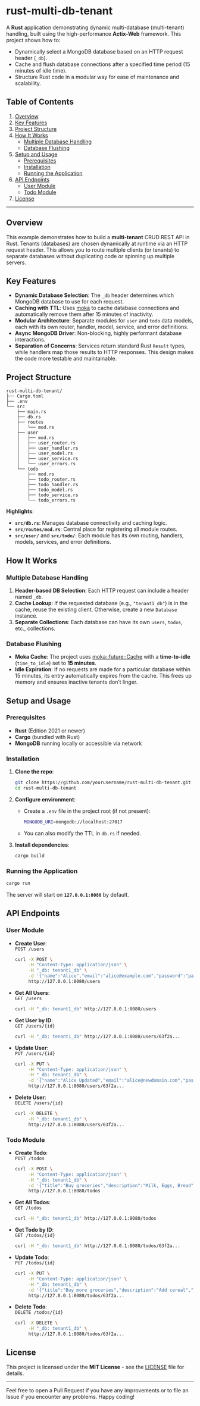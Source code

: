# rust-multi-db-tenant

A **Rust** application demonstrating dynamic multi-database (multi-tenant) handling, built using the high-performance **Actix-Web** framework. This project shows how to:

- Dynamically select a MongoDB database based on an HTTP request header (`_db`).
- Cache and flush database connections after a specified time period (15 minutes of idle time).
- Structure Rust code in a modular way for ease of maintenance and scalability.

## Table of Contents

1. [Overview](#overview)  
2. [Key Features](#key-features)  
3. [Project Structure](#project-structure)  
4. [How It Works](#how-it-works)  
    - [Multiple Database Handling](#multiple-database-handling)  
    - [Database Flushing](#database-flushing)  
5. [Setup and Usage](#setup-and-usage)  
    - [Prerequisites](#prerequisites)  
    - [Installation](#installation)  
    - [Running the Application](#running-the-application)  
6. [API Endpoints](#api-endpoints)  
    - [User Module](#user-module)  
    - [Todo Module](#todo-module)  
7. [License](#license)  

---

## Overview

This example demonstrates how to build a **multi-tenant** CRUD REST API in Rust. Tenants (databases) are chosen dynamically at runtime via an HTTP request header. This allows you to route multiple clients (or tenants) to separate databases without duplicating code or spinning up multiple servers.

## Key Features

- **Dynamic Database Selection**: The `_db` header determines which MongoDB database to use for each request.
- **Caching with TTL**: Uses [moka](https://docs.rs/moka/latest/moka/) to cache database connections and automatically remove them after 15 minutes of inactivity.
- **Modular Architecture**: Separate modules for `user` and `todo` data models, each with its own router, handler, model, service, and error definitions.
- **Async MongoDB Driver**: Non-blocking, highly performant database interactions.
- **Separation of Concerns**: Services return standard Rust `Result` types, while handlers map those results to HTTP responses. This design makes the code more testable and maintainable.

## Project Structure

```
rust-multi-db-tenant/
├── Cargo.toml
├── .env
└── src
    ├── main.rs
    ├── db.rs
    ├── routes
    │   └── mod.rs
    ├── user
    │   ├── mod.rs
    │   ├── user_router.rs
    │   ├── user_handler.rs
    │   ├── user_model.rs
    │   ├── user_service.rs
    │   └── user_errors.rs
    └── todo
        ├── mod.rs
        ├── todo_router.rs
        ├── todo_handler.rs
        ├── todo_model.rs
        ├── todo_service.rs
        └── todo_errors.rs
```

**Highlights**:

- **`src/db.rs`**: Manages database connectivity and caching logic.  
- **`src/routes/mod.rs`**: Central place for registering all module routes.  
- **`src/user/`** and **`src/todo/`**: Each module has its own routing, handlers, models, services, and error definitions.

## How It Works

### Multiple Database Handling

1. **Header-based DB Selection**: Each HTTP request can include a header named `_db`.  
2. **Cache Lookup**: If the requested database (e.g., `"tenant1_db"`) is in the cache, reuse the existing client. Otherwise, create a new `Database` instance.  
3. **Separate Collections**: Each database can have its own `users`, `todos`, etc., collections.

### Database Flushing

- **Moka Cache**: The project uses [moka::future::Cache](https://docs.rs/moka/latest/moka/future/struct.Cache.html) with a **time-to-idle** (`time_to_idle`) set to **15 minutes**.  
- **Idle Expiration**: If no requests are made for a particular database within 15 minutes, its entry automatically expires from the cache. This frees up memory and ensures inactive tenants don’t linger.

## Setup and Usage

### Prerequisites

- **Rust** (Edition 2021 or newer)
- **Cargo** (bundled with Rust)
- **MongoDB** running locally or accessible via network

### Installation

1. **Clone the repo**:

   ```bash
   git clone https://github.com/yourusername/rust-multi-db-tenant.git
   cd rust-multi-db-tenant
   ```

2. **Configure environment**:  
   - Create a `.env` file in the project root (if not present):

     ```bash
     MONGODB_URI=mongodb://localhost:27017
     ```

   - You can also modify the TTL in `db.rs` if needed.

3. **Install dependencies**:

   ```bash
   cargo build
   ```

### Running the Application

```bash
cargo run
```

The server will start on **`127.0.0.1:8080`** by default.

## API Endpoints

### User Module

- **Create User**:  
  `POST /users`  

  ```bash
  curl -X POST \
       -H "Content-Type: application/json" \
       -H "_db: tenant1_db" \
       -d '{"name":"Alice","email":"alice@example.com","password":"password123"}' \
       http://127.0.0.1:8080/users
  ```

- **Get All Users**:  
  `GET /users`  

  ```bash
  curl -H "_db: tenant1_db" http://127.0.0.1:8080/users
  ```

- **Get User by ID**:  
  `GET /users/{id}`  

  ```bash
  curl -H "_db: tenant1_db" http://127.0.0.1:8080/users/63f2a...
  ```

- **Update User**:  
  `PUT /users/{id}`  

  ```bash
  curl -X PUT \
       -H "Content-Type: application/json" \
       -H "_db: tenant1_db" \
       -d '{"name":"Alice Updated","email":"alice@newdomain.com","password":"NewPass"}' \
       http://127.0.0.1:8080/users/63f2a...
  ```

- **Delete User**:  
  `DELETE /users/{id}`  

  ```bash
  curl -X DELETE \
       -H "_db: tenant1_db" \
       http://127.0.0.1:8080/users/63f2a...
  ```

### Todo Module

- **Create Todo**:  
  `POST /todos`  

  ```bash
  curl -X POST \
       -H "Content-Type: application/json" \
       -H "_db: tenant1_db" \
       -d '{"title":"Buy groceries","description":"Milk, Eggs, Bread","completed":false,"user_id":"63f2a..."}' \
       http://127.0.0.1:8080/todos
  ```

- **Get All Todos**:  
  `GET /todos`  

  ```bash
  curl -H "_db: tenant1_db" http://127.0.0.1:8080/todos
  ```

- **Get Todo by ID**:  
  `GET /todos/{id}`  

  ```bash
  curl -H "_db: tenant1_db" http://127.0.0.1:8080/todos/63f2a...
  ```

- **Update Todo**:  
  `PUT /todos/{id}`  

  ```bash
  curl -X PUT \
       -H "Content-Type: application/json" \
       -H "_db: tenant1_db" \
       -d '{"title":"Buy more groceries","description":"Add cereal","completed":false,"user_id":"63f2a..."}' \
       http://127.0.0.1:8080/todos/63f2a...
  ```

- **Delete Todo**:  
  `DELETE /todos/{id}`  

  ```bash
  curl -X DELETE \
       -H "_db: tenant1_db" \
       http://127.0.0.1:8080/todos/63f2a...
  ```

## License

This project is licensed under the **MIT License** - see the [LICENSE](LICENSE) file for details.

---

Feel free to open a Pull Request if you have any improvements or to file an Issue if you encounter any problems. Happy coding!